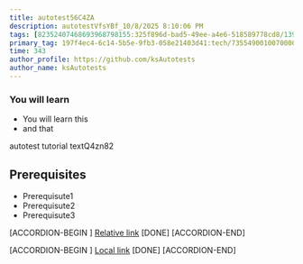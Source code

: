 ```yaml
---
title: autotest56C4ZA
description: autotestVfsYBf_10/8/2025 8:10:06 PM
tags: [82352407468693968798155:325f896d-bad5-49ee-a4e6-518589778cd8/139269250608756787992873,197f4ec4-6c14-5b5e-9fb3-058e21403d41:tech/73554900100700000996,c1a376dd-ebd0-4787-804e-a23fef23ba06:4625ac99-30b5-4df6-a6c5-f840dd406e80/1bf8f1d5-d54a-41e0-b203-d94deae18a3c]
primary_tag: 197f4ec4-6c14-5b5e-9fb3-058e21403d41:tech/73554900100700000996/67838200100800006287
time: 343
author_profile: https://github.com/ksAutotests
author_name: ksAutotests
---
```

### You will learn
- You will learn this
- and that

autotest tutorial textQ4zn82

## Prerequisites
- Prerequisute1
- Prerequisute2
- Prerequisute3

[ACCORDION-BEGIN [](step)]
[Relative link](autotest_tutorial1b7t8o)
[DONE]
[ACCORDION-END]

[ACCORDION-BEGIN [](step)]
[Local link](http://localhost/index.html)
[DONE]
[ACCORDION-END]

